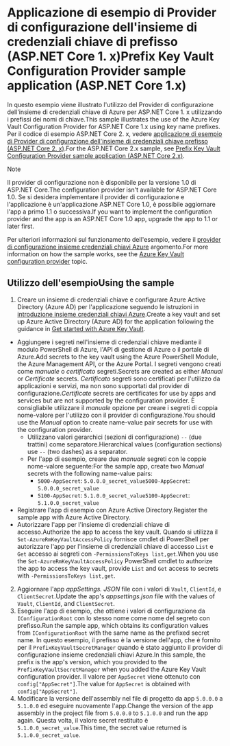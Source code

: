 # <a name="prefix-key-vault-configuration-provider-sample-application-aspnet-core-1x"></a><span data-ttu-id="bcf17-101">Applicazione di esempio di Provider di configurazione dell'insieme di credenziali chiave di prefisso (ASP.NET Core 1. x)</span><span class="sxs-lookup"><span data-stu-id="bcf17-101">Prefix Key Vault Configuration Provider sample application (ASP.NET Core 1.x)</span></span>

<span data-ttu-id="bcf17-102">In questo esempio viene illustrato l'utilizzo del Provider di configurazione dell'insieme di credenziali chiave di Azure per ASP.NET Core 1. x utilizzando i prefissi dei nomi di chiave.</span><span class="sxs-lookup"><span data-stu-id="bcf17-102">This sample illustrates the use of the Azure Key Vault Configuration Provider for ASP.NET Core 1.x using key name prefixes.</span></span> <span data-ttu-id="bcf17-103">Per il codice di esempio ASP.NET Core 2. x, vedere [applicazione di esempio di Provider di configurazione dell'insieme di credenziali chiave prefisso (ASP.NET Core 2. x)](https://github.com/aspnet/Docs/tree/master/aspnetcore/security/key-vault-configuration/samples/key-name-prefix-sample/2.x).</span><span class="sxs-lookup"><span data-stu-id="bcf17-103">For the ASP.NET Core 2.x sample, see [Prefix Key Vault Configuration Provider sample application (ASP.NET Core 2.x)](https://github.com/aspnet/Docs/tree/master/aspnetcore/security/key-vault-configuration/samples/key-name-prefix-sample/2.x).</span></span>

> [!NOTE]
> <span data-ttu-id="bcf17-104">Il provider di configurazione non è disponibile per la versione 1.0 di ASP.NET Core.</span><span class="sxs-lookup"><span data-stu-id="bcf17-104">The configuration provider isn't available for ASP.NET Core 1.0.</span></span> <span data-ttu-id="bcf17-105">Se si desidera implementare il provider di configurazione e l'applicazione è un'applicazione ASP.NET Core 1.0, è possibile aggiornare l'app a primo 1.1 o successiva.</span><span class="sxs-lookup"><span data-stu-id="bcf17-105">If you want to implement the configuration provider and the app is an ASP.NET Core 1.0 app, upgrade the app to 1.1 or later first.</span></span>

<span data-ttu-id="bcf17-106">Per ulteriori informazioni sul funzionamento dell'esempio, vedere il [provider di configurazione insieme credenziali chiavi Azure](xref:security/key-vault-configuration) argomento.</span><span class="sxs-lookup"><span data-stu-id="bcf17-106">For more information on how the sample works, see the [Azure Key Vault configuration provider](xref:security/key-vault-configuration) topic.</span></span>

## <a name="using-the-sample"></a><span data-ttu-id="bcf17-107">Utilizzo dell'esempio</span><span class="sxs-lookup"><span data-stu-id="bcf17-107">Using the sample</span></span>
1. <span data-ttu-id="bcf17-108">Creare un insieme di credenziali chiave e configurare Azure Active Directory (Azure AD) per l'applicazione seguendo le istruzioni in [introduzione insieme credenziali chiavi Azure](https://azure.microsoft.com/documentation/articles/key-vault-get-started/).</span><span class="sxs-lookup"><span data-stu-id="bcf17-108">Create a key vault and set up Azure Active Directory (Azure AD) for the application following the guidance in [Get started with Azure Key Vault](https://azure.microsoft.com/documentation/articles/key-vault-get-started/).</span></span>
  * <span data-ttu-id="bcf17-109">Aggiungere i segreti nell'insieme di credenziali chiave mediante il modulo PowerShell di Azure, l'API di gestione di Azure o il portale di Azure.</span><span class="sxs-lookup"><span data-stu-id="bcf17-109">Add secrets to the key vault using the Azure PowerShell Module, the Azure Management API, or the Azure Portal.</span></span> <span data-ttu-id="bcf17-110">I segreti vengono creati come *manuale* o *certificato* segreti.</span><span class="sxs-lookup"><span data-stu-id="bcf17-110">Secrets are created as either *Manual* or *Certificate* secrets.</span></span> <span data-ttu-id="bcf17-111">*Certificato* segreti sono certificati per l'utilizzo da applicazioni e servizi, ma non sono supportati dal provider di configurazione.</span><span class="sxs-lookup"><span data-stu-id="bcf17-111">*Certificate* secrets are certificates for use by apps and services but are not supported by the configuration provider.</span></span> <span data-ttu-id="bcf17-112">È consigliabile utilizzare il *manuale* opzione per creare i segreti di coppia nome-valore per l'utilizzo con il provider di configurazione.</span><span class="sxs-lookup"><span data-stu-id="bcf17-112">You should use the *Manual* option to create name-value pair secrets for use with the configuration provider.</span></span>
    * <span data-ttu-id="bcf17-113">Utilizzano valori gerarchici (sezioni di configurazione) `--` (due trattini) come separatore.</span><span class="sxs-lookup"><span data-stu-id="bcf17-113">Hierarchical values (configuration sections) use `--` (two dashes) as a separator.</span></span>
    * <span data-ttu-id="bcf17-114">Per l'app di esempio, creare due *manuale* segreti con le coppie nome-valore seguente:</span><span class="sxs-lookup"><span data-stu-id="bcf17-114">For the sample app, create two *Manual* secrets with the following name-value pairs:</span></span>
      * <span data-ttu-id="bcf17-115">`5000-AppSecret`: `5.0.0.0_secret_value`</span><span class="sxs-lookup"><span data-stu-id="bcf17-115">`5000-AppSecret`: `5.0.0.0_secret_value`</span></span>
      * <span data-ttu-id="bcf17-116">`5100-AppSecret`: `5.1.0.0_secret_value`</span><span class="sxs-lookup"><span data-stu-id="bcf17-116">`5100-AppSecret`: `5.1.0.0_secret_value`</span></span>
  * <span data-ttu-id="bcf17-117">Registrare l'app di esempio con Azure Active Directory.</span><span class="sxs-lookup"><span data-stu-id="bcf17-117">Register the sample app with Azure Active Directory.</span></span>
  * <span data-ttu-id="bcf17-118">Autorizzare l'app per l'insieme di credenziali chiave di accesso.</span><span class="sxs-lookup"><span data-stu-id="bcf17-118">Authorize the app to access the key vault.</span></span> <span data-ttu-id="bcf17-119">Quando si utilizza il `Set-AzureRmKeyVaultAccessPolicy` fornisce cmdlet di PowerShell per autorizzare l'app per l'insieme di credenziali chiave di accesso `List` e `Get` accesso ai segreti con `-PermissionsToKeys list,get`.</span><span class="sxs-lookup"><span data-stu-id="bcf17-119">When you use the `Set-AzureRmKeyVaultAccessPolicy` PowerShell cmdlet to authorize the app to access the key vault, provide `List` and `Get` access to secrets with `-PermissionsToKeys list,get`.</span></span>
2. <span data-ttu-id="bcf17-120">Aggiornare l'app *appSettings. JSON* file con i valori di `Vault`, `ClientId`, e `ClientSecret`.</span><span class="sxs-lookup"><span data-stu-id="bcf17-120">Update the app's *appsettings.json* file with the values of `Vault`, `ClientId`, and `ClientSecret`.</span></span>
3. <span data-ttu-id="bcf17-121">Eseguire l'app di esempio, che ottiene i valori di configurazione da `IConfigurationRoot` con lo stesso nome come nome del segreto con prefisso.</span><span class="sxs-lookup"><span data-stu-id="bcf17-121">Run the sample app, which obtains its configuration values from `IConfigurationRoot` with the same name as the prefixed secret name.</span></span> <span data-ttu-id="bcf17-122">In questo esempio, il prefisso è la versione dell'app, che è fornito per il `PrefixKeyVaultSecretManager` quando è stato aggiunto il provider di configurazione insieme credenziali chiavi Azure.</span><span class="sxs-lookup"><span data-stu-id="bcf17-122">In this sample, the prefix is the app's version, which you provided to the `PrefixKeyVaultSecretManager` when you added the Azure Key Vault configuration provider.</span></span> <span data-ttu-id="bcf17-123">Il valore per `AppSecret` viene ottenuto con `config["AppSecret"]`.</span><span class="sxs-lookup"><span data-stu-id="bcf17-123">The value for `AppSecret` is obtained with `config["AppSecret"]`.</span></span>
4. <span data-ttu-id="bcf17-124">Modificare la versione dell'assembly nel file di progetto da app `5.0.0.0` a `5.1.0.0` ed eseguire nuovamente l'app.</span><span class="sxs-lookup"><span data-stu-id="bcf17-124">Change the version of the app assembly in the project file from `5.0.0.0` to `5.1.0.0` and run the app again.</span></span> <span data-ttu-id="bcf17-125">Questa volta, il valore secret restituito è `5.1.0.0_secret_value`.</span><span class="sxs-lookup"><span data-stu-id="bcf17-125">This time, the secret value returned is `5.1.0.0_secret_value`.</span></span>
